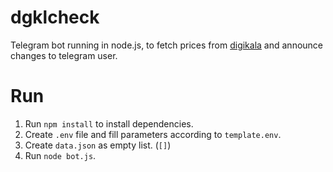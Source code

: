# dgklcheck

Telegram bot running in node.js, to fetch prices from [digikala](https://digikala.com) and announce changes to telegram user.

# Run

1. Run `npm install` to install dependencies.
2. Create `.env` file and fill parameters according to `template.env`.
3. Create `data.json` as empty list. (`[]`)
4. Run `node bot.js`.